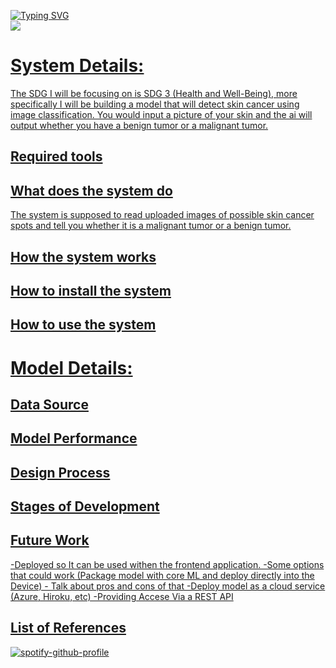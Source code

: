 <p align="left">
<a href="https://github.com/Hong-Kong-International-School/machine-learning-for-sustainable-development-Feebo37">
    <img src="https://readme-typing-svg.demolab.com?font=Georgia&size=18&duration=2000&pause=100&multiline=true&width=1000&height=200&lines=Felix+Keith;HS Student;Hong+Kong+International+School" alt="Typing SVG" />
</a>
<br/>



<a href="[https://github.com/drkostas](https://github.com/Feebo37)">
    <img src="[https://github-stats-alpha.vercel.app/api?username=drkostas&cc=22272e&tc=37BCF6&ic=fff&bc=0000](https://github-stats-alpha.vercel.app/api?username=Feebo37&cc=22272e&tc=37BCF6&ic=fff&bc=0000)">

    
# System Details: 
The SDG I will be focusing on is SDG 3 (Health and Well-Being), more specifically I will be building a model that will detect skin cancer using image classification. You would input a picture of your skin and the ai will output whether you have a benign tumor or a malignant tumor.
    
## Required tools
   
    
    
    
    
## What does the system do
    
    
The system is supposed to read uploaded images of possible skin cancer spots and tell you whether it is a malignant tumor or a benign tumor.
    
## How the system works  
    
    
    
    
    
## How to install the system
    
    
    
    
    
## How to use the system    
    
    
# Model Details:
    

## Data Source   
    
    
## Model Performance
    
    
## Design Process
    
 
## Stages of Development
    
    
   
## Future Work
   -Deployed so It can be used withen the frontend application.
        -Some options that could work (Package model with core ML and deploy directly into the Device)
            - Talk about pros and cons of that
    -Deploy model as a cloud service (Azure, Hiroku, etc)
    -Providing Accese Via a REST API
    


## List of References



 

[![spotify-github-profile](https://spotify-github-profile.vercel.app/api/view?uid=240206-hk&cover_image=true&theme=novatorem&show_offline=false&background_color=000000&interchange=false&bar_color=000000&bar_color_cover=false)](https://spotify-github-profile.vercel.app/api/view?uid=240206-hk&redirect=true)

    
 
